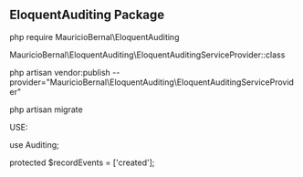 ## EloquentAuditing Package

php require MauricioBernal\EloquentAuditing

MauricioBernal\EloquentAuditing\EloquentAuditingServiceProvider::class

php artisan vendor:publish --provider="MauricioBernal\EloquentAuditing\EloquentAuditingServiceProvider"

php artisan migrate


USE:

use Auditing;

protected $recordEvents = ['created'];
